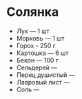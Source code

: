 # Солянка

* Лук — 1 шт
* Морковь — 1 шт
* Горох - 250 г
* Картошка — 6 шт
* Бекон — 100 г
* Сельдерей —
* Перец душистый —
* Лавровый лист —
* Соль —
